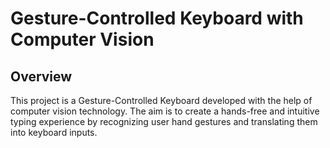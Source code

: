 # Gesture-Controlled Keyboard with Computer Vision

## Overview

This project is a Gesture-Controlled Keyboard developed with the help of computer vision technology. 
The aim is to create a hands-free and intuitive typing experience by recognizing user hand gestures and translating them into keyboard inputs.

